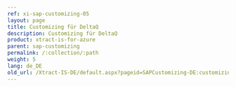 ```yaml
---
ref: xi-sap-customizing-05
layout: page
title: Customizing für DeltaQ
description: Customizing für DeltaQ
product: xtract-is-for-azure
parent: sap-customizing
permalink: /:collection/:path
weight: 5
lang: de_DE
old_url: /Xtract-IS-DE/default.aspx?pageid=SAPCustomizing-DE:customizing-fuer-deltaq
---
```

